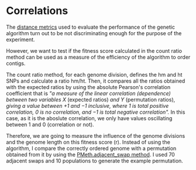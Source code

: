 Correlations
============

The [distance metrics](https://github.com/pilarcormo/small_genomes_SNPs/tree/master/Results/Rplots.%20Distances) used to evaluate the performance of the genetic algorithm turn out to be not discriminating enough for the purpose of the experiment. 

However, we want to test if the fitness score calculated in the count ratio method can be used as a measure of the efficiency of the algorithm to order contigs. 

The count ratio method, for each genome division, defines the hm and ht SNPs and calculate a ratio hm/ht. Then, it compares all the ratios obtained with the expected ratios by using the absolute Pearson's correlation coefficient that is _"a measure of the linear correlation (dependence) between two variables X_ (expected ratios) _and Y_ (permutation ratios), _giving a value between +1 and −1 inclusive, where 1 is total positive correlation, 0 is no correlation, and −1 is total negative correlation"._ In this case, as it is the aboslute correlation, we only have values oscillating between 1 and 0 (correlation or not).

Therefore, we are going to measure the influence of the genome divisions and the genome length on this fitness score (r). Instead of using the algorithm, I compare the correctly ordered genome with a permutation obtained from it by using the [PMeth.adjacent_swap method](https://github.com/pilarcormo/pmeth/blob/master/lib/pmeth.rb). I used 70 adjacent swaps and 10 populations to generate the example permutation. 
